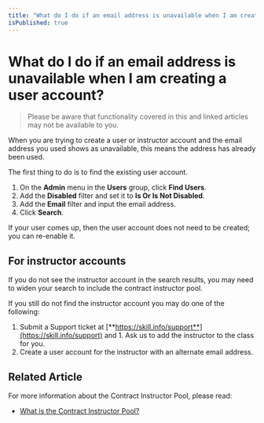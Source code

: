 ```yaml
---
title: "What do I do if an email address is unavailable when I am creating a user account?"
isPublished: true
---
```


# What do I do if an email address is unavailable when I am creating a user account?

> Please be aware that functionality covered in this and linked articles may not be available to you.

When you are trying to create a user or instructor account and the email address you used shows as unavailable, this means the address has already been used.

The first thing to do is to find the existing user account. 
1. On the **Admin** menu in the **Users** group, click **Find Users**. 
1. Add the **Disabled** filter and set it to **Is Or Is Not Disabled**.
1. Add the **Email** filter and input the email address. 
1. Click **Search**. 

If your user comes up, then the user account does not need to be created; you can re-enable it. 

## For instructor accounts

If you do not see the instructor account in the search results, you may need to widen your search to include the contract instructor pool.

If you still do not find the instructor account you may do one of the following:

1. Submit a Support ticket at [**https://skill.info/support**](https://skill.info/support) and 
        1. Ask us to add the instructor to the class for you.
1. Create a user account for the instructor with an alternate email address.

## Related Article
For more information about the Contract Instructor Pool, please read:

- [What is the Contract Instructor Pool?](../instructor-management/what-is-contract-instructor-pool.md)

